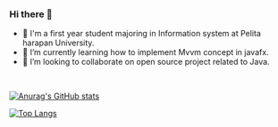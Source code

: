 ### Hi there 👋


- 🔭 I'm a first year student majoring in Information system at Pelita harapan University.
- 🌱 I’m currently learning how to implement Mvvm concept in javafx.
- 👯 I’m looking to collaborate on open source project related to Java.
<br>

[![Anurag's GitHub stats](https://github-readme-stats.vercel.app/api?username=ziancarlos)](https://github.com/anuraghazra/github-readme-stats)
<br>

[![Top Langs](https://github-readme-stats.vercel.app/api/top-langs/?username=ziancarlos&layout=compact)](https://github.com/anuraghazra/github-readme-stats)




